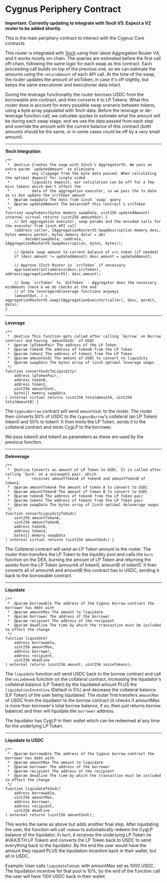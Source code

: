 # **Cygnus Periphery Contract**

**Important: Currently updating to integrate with 1inch V5. Expect a V2 router to be added shortly.**

This is the main periphery contract to interact with the Cygnus Core contracts. 

 This router is integrated with <a href="https://1inch.io">1inch</a> using their latest Aggregation Router V4, and it works mostly
 on-chain. The queries are estimated before the first call off-chain, following the same logic for each swap as this
 contract. Each proceeding call builds on top of the previous one, so we can estimate the amounts using the `returnAmount` of each API call. At the time of the swap, the router updates the amount of srcToken, in case it's off slightly, but keeps the same executioner and executioner data intact.
 
 During the leverage functionality the router borrows USDC from the borrowable arm contract, and then
 converts it to LP Tokens. What this router does is account for every possible swap scenario between
 tokens, using a byte array populated with 1inch data. Before the leverage or de-leverage function call,
 we calculate quotes to estimate what the amount will be during each swap stage, and we use the data
 passed from each step and override the amount with the current balance of this contract (both amounts
 should be the same, or in some cases could be off by a very small amount).

 <hr/>

**1Inch Integration**

```solidity
/**
 *  @notice Creates the swap with 1Inch's AggregatorV5. We pass an extra param `updatedAmount` to eliminate
 *          any slippage from the byte data passed. When calculating the optimal deposit for single sided
 *          liquidity deposit, our calculation can be off for a few mini tokens which don't affect the
 *          data of the aggregation executor, so we pass the tx data as is but update the srcToken amount
 *  @param swapData The data from 1inch `swap` query
 *  @param updatedAmount The balanceOf this contract`s srcToken
 */
function swapTokens(bytes memory swapData, uint256 updatedAmount) internal virtual returns (uint256 amountOut) {
    // Get aggregation executor, swap params and the encoded calls for the executor from 1inch API call
    (address caller, IAggregationRouterV5.SwapDescription memory desc, bytes memory permit, bytes memory data) = abi
        .decode(swapData, (address, IAggregationRouterV5.SwapDescription, bytes, bytes));
                                                                                                                     
    // Update swap amount to current balance of src token (if needed)
    if (desc.amount != updatedAmount) desc.amount = updatedAmount;
                                                                                                                     
    // Approve 1Inch Router in `srcToken` if necessary
    approveContract(address(desc.srcToken), address(aggregationRouterV5), desc.amount);
                                                                                                                     
    // Swap `srcToken` to `dstToken` - Aggregator does the necessary minAmount check & we do checks at the end
    // of the leverage/deleverage functions anyways
    (amountOut, ) = aggregationRouterV5.swap(IAggregationExecutor(caller), desc, permit, data);
}
```

<hr />

**Leverage**

```solidity
/**
 *  @notice This function gets called after calling `borrow` on Borrow contract and having `amountUsdc` of USDC
 *  @param lpTokenPair The address of the LP Token
 *  @param token0 The address of token0 from the LP Token
 *  @param token1 The address of token1 from the LP Token
 *  @param amountUsdc The amount of USDC to convert to liquidity
 *  @param swapData The bytes array of 1inch optimal leverage swaps
 */
function convertUsdcToLiquidity(
    address lpTokenPair,
    address token0,
    address token1,
    uint256 amountUsdc,
    bytes[] memory swapData
) internal virtual returns (uint256 totalAmountA, uint256 totalAmountB) {
```

The `CygnusBorrow` contract will send `amountUsdc` to the router. The router then converts 50% of USDC to the `CygnusBorrow`'s collateral (an LP Token) token0 and 50% to token1. It then mints the LP Token, sends it to the collateral contract and mints CygLP to the borrower.

We pass token0 and token1 as parameters as these are used by the previous function.

<hr/>

**Deleverage**

```solidity
/**
 *  @notice Converts an amount of LP Token to USDC. It is called after calling `burn` on a uniswapV2 pair, which
 *          receives amountTokenA of token0 and amountTokenB of token1.
 *  @param amountTokenA The amount of token A to convert to USDC
 *  @param amountTokenB The amount of token B to convert to USDC
 *  @param token0 The address of token0 from the LP Token pair
 *  @param token1 The address of token1 from the LP Token pair
 *  @param swapData The bytes array of 1inch optimal deleverage swaps
 */
function convertLiquidityToUsdc(
    uint256 amountTokenA,
    uint256 amountTokenB,
    address token0,
    address token1,
    bytes[] memory swapData
) internal virtual returns (uint256 amountUsdc) {
```

The Collateral contract will send an LP Token amount to the router. The router then transfers the LP Token to the liquidity pool and calls the `burn` function on the DEX, burning the amount of LP Token and returning the assets from the LP Token (amountA of token0, amountB of token1). It then converts all of amountA and amountB this contract has to USDC, sending it back to the borrowable contract.

<hr />

**Liquidate**

```solidity
/**
 *  @param borrowable The address of the Cygnus borrow contract the borrower has debt with
 *  @param amountMax The amount to liquidate
 *  @param borrower The address of the borrower
 *  @param recipient The address of the recipient
 *  @param deadline The time by which the transaction must be included to effect the change
 */
function liquidate(
    address borrowable,
    uint256 amountMax,
    address borrower,
    address recipient,
    uint256 deadline
) external returns (uint256 amount, uint256 seizeTokens);
```

The `liquidate` function will send USDC back to the borrow contract and call the `seizeDeneb` function on the collateral contract, increasing the liquidator's collateral balance (LP Token) by the liquidated amount PLUS the `liquidationIncentive` (Default is 5%) and decrease the collateral balance (LP Token) of the user being liquidated. The router first transfers `amountMax` of USDC from the liquidator to the borrow contract (it checks if amountMax is more than borrower's total borrow balance, if so, then just returns borrow balance) and then will liquidate the `borrower` address.

The liquidator has CygLP in their wallet which can be redeemed at any time for the underlying LP Token.

<hr />

**Liquidate to USDC**

```solidity
/**
 *  @param borrowable The address of the Cygnus borrow contract the borrower has debt with
 *  @param amountMax The amount to liquidate
 *  @param borrower The address of the borrower
 *  @param recipient The address of the recipient
 *  @param deadline The time by which the transaction must be included to effect the change
 */
function liquidateToUsdc(
    address borrowable,
    uint256 amountMax,
    address borrower,
    address recipient,
    uint256 deadline
) external returns (uint256 amountUsdc);
```

This works the same as above but adds another final step. After liquidating the user, the function will call `redeem` to automatically redeem the CygLP balance of the liquidator. In turn, it receives the underlying LP Token (ie AVAX/ETH LP Token) and converts the LP Token back to USDC to send everything back to the liquidator. By the end the user would have the amount they repaid PLUS the liquidation incentive back in their wallet, but all in USDC.

Example: User calls `liquidateToUsdc` with amountMax set as 1000 USDC. The liquidation incentive for that pool is 10%, by the end of the function call the user will have 1100 USDC back in their wallet.
